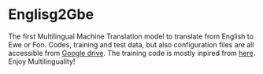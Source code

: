 # Englisg2Gbe
The first Multilingual Machine Translation model to translate from English to Ewe or Fon. Codes, training and test data, but also configuration files are all accessible from [Google drive](https://drive.google.com/drive/folders/1OtYU-h1OdyCUbH7X9auuPv9QMseND22e?usp=sharing). The training code is mostly inpired from [here](https://github.com/masakhane-io/masakhane-mt/blob/master/starter_notebook-custom-data.ipynb). Enjoy Multilinguality! 
